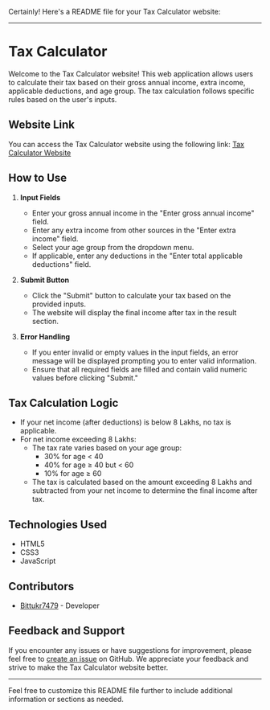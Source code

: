 Certainly! Here's a README file for your Tax Calculator website:

---

# Tax Calculator

Welcome to the Tax Calculator website! This web application allows users to calculate their tax based on their gross annual income, extra income, applicable deductions, and age group. The tax calculation follows specific rules based on the user's inputs.

## Website Link

You can access the Tax Calculator website using the following link: [Tax Calculator Website](https://bittukr7479.github.io/TaxCalculator/#overallIncome)

## How to Use

1. **Input Fields**
   - Enter your gross annual income in the "Enter gross annual income" field.
   - Enter any extra income from other sources in the "Enter extra income" field.
   - Select your age group from the dropdown menu.
   - If applicable, enter any deductions in the "Enter total applicable deductions" field.

2. **Submit Button**
   - Click the "Submit" button to calculate your tax based on the provided inputs.
   - The website will display the final income after tax in the result section.

3. **Error Handling**
   - If you enter invalid or empty values in the input fields, an error message will be displayed prompting you to enter valid information.
   - Ensure that all required fields are filled and contain valid numeric values before clicking "Submit."

## Tax Calculation Logic

- If your net income (after deductions) is below 8 Lakhs, no tax is applicable.
- For net income exceeding 8 Lakhs:
  - The tax rate varies based on your age group:
    - 30% for age < 40
    - 40% for age ≥ 40 but < 60
    - 10% for age ≥ 60
  - The tax is calculated based on the amount exceeding 8 Lakhs and subtracted from your net income to determine the final income after tax.

## Technologies Used

- HTML5
- CSS3
- JavaScript

## Contributors

- [Bittukr7479](https://github.com/Bittukr7479) - Developer

## Feedback and Support

If you encounter any issues or have suggestions for improvement, please feel free to [create an issue](https://github.com/bittukr7479/TaxCalculator/issues) on GitHub. We appreciate your feedback and strive to make the Tax Calculator website better.

---

Feel free to customize this README file further to include additional information or sections as needed.